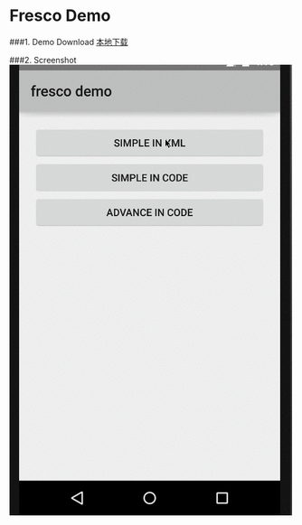 Fresco Demo
====================
###1. Demo Download
[本地下载](apk/fresco_demo.apk?raw=true "点击下载到本地")

###2. Screenshot
![Screenshot](apk/fresco_demo.gif)